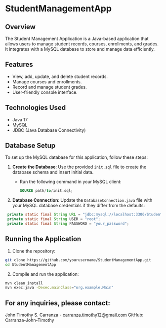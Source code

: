# StudentManagementApp
 ## Overview
The Student Management Application is a Java-based application that allows users to manage student records, courses, enrollments, and grades. It integrates with a MySQL database to store and manage data efficiently.

## Features
- View, add, update, and delete student records.
- Manage courses and enrollments.
- Record and manage student grades.
- User-friendly console interface.

## Technologies Used
- Java 17
- MySQL
- JDBC (Java Database Connectivity)

## Database Setup
To set up the MySQL database for this application, follow these steps:

1. **Create the Database**: Use the provided `init.sql` file to create the database schema and insert initial data.
   - Run the following command in your MySQL client:
      ```sql
     SOURCE path/to/init.sql;
     ```

2. **Database Connection**: Update the `DatabaseConnection.java` file with your MySQL database credentials if they differ from the defaults:
   
  ```java
   private static final String URL = "jdbc:mysql://localhost:3306/StudentDB";
   private static final String USER = "root";
   private static final String PASSWORD = "your_password";
  ```
 
## Running the Application
1. Clone the repository:
```bash
git clone https://github.com/yourusername/StudentManagementApp.git
cd StudentManagementApp
```
2. Compile and run the application:
```bash
mvn clean install
mvn exec:java -Dexec.mainClass="org.example.Main"
```
## For any inquiries, please contact:

John Timothy S. Carranza - carranza.timothy12@gmail.com
GitHub: Carranza-John-Timothy
